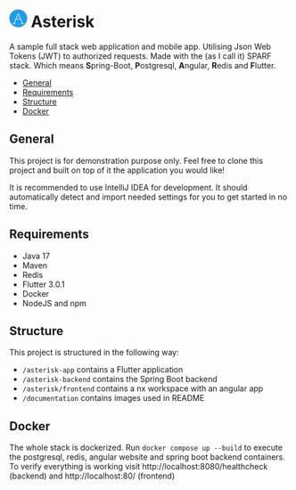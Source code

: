 # ![Logo](./documentation/asterisk_logo.png) Asterisk

A sample full stack web application and mobile app. Utilising Json Web Tokens (JWT) to authorized requests. Made with the (as I call it) SPARF stack. Which means
**S**pring-Boot, **P**ostgresql, **A**ngular, **R**edis and **F**lutter.

- [General](#general)
- [Requirements](#requirements)
- [Structure](#structure)
- [Docker](#docker)

## General
This project is for demonstration purpose only. Feel free to clone this project and built
on top of it the application you would like!

It is recommended to use IntelliJ IDEA for development. It should automatically
detect and import needed settings for you to get started in no time.

## Requirements
* Java 17
* Maven
* Redis
* Flutter 3.0.1
* Docker
* NodeJS and npm

## Structure
This project is structured in the following way:
* ``/asterisk-app`` contains a Flutter application
* ``/asterisk-backend`` contains the Spring Boot backend
* ``/asterisk/frontend`` contains a nx workspace with an angular app
* ``/documentation`` contains images used in README

## Docker
The whole stack is dockerized. Run ``docker compose up --build`` to execute the postgresql, redis, angular website and spring boot backend containers.
To verify everything is working visit http://localhost:8080/healthcheck (backend) and http://localhost:80/ (frontend)